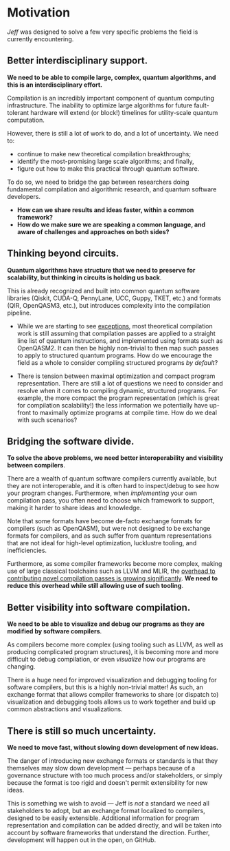 # Motivation

*Jeff* was designed to solve a few very specific problems the field is currently encountering.

## Better interdisciplinary support.

**We need to be able to compile large, complex, quantum algorithms, and this is an interdisciplinary
effort.**

Compilation is an incredibly important component of quantum computing infrastructure. The inability
to optimize large algorithms for future fault-tolerant hardware will extend (or block!) timelines
for utility-scale quantum computation.

However, there is still a lot of work to do, and a lot of uncertainty. We need to:

- continue to make new theoretical compilation breakthroughs; 
- identify the most-promising large scale algorithms; and finally,
- figure out how to make this practical through quantum software.
  
To do so, we need to bridge the gap between researchers doing fundamental compilation and
algorithmic research, and quantum software developers.

- **How can we share results and ideas faster, within a common framework?**
- **How do we make sure we are speaking a common language, and aware of challenges and approaches
    on both sides?**

## Thinking beyond circuits.

**Quantum algorithms have structure that we need to preserve for scalability, but thinking in
circuits is holding us back**.

This is already recognized and built into common quantum software
libraries (Qiskit, CUDA-Q, PennyLane, UCC, Guppy, TKET, etc.) and formats (QIR, OpenQASM3, etc.),
but introduces complexity into the compilation pipeline.

- While we are starting to see [exceptions](https://arxiv.org/abs/2410.23493), most theoretical
  compilation work is still assuming that compilation passes are applied to a straight line list
  of quantum instructions, and implemented using formats such as OpenQASM2. It can then be highly
  non-trivial to then map such passes to apply to structured quantum programs. How do we
  encourage the field as a whole to consider compiling structured programs *by default*?

- There is tension between maximal optimization and compact program representation. There are
  still a lot of questions we need to consider and resolve when it comes to compiling dynamic,
  structured programs. For example, the more compact the program representation (which is great
  for compilation scalability!) the less information we potentially have up-front to maximally
  optimize programs at compile time. How do we deal with such scenarios?

## Bridging the software divide.

**To solve the above problems, we need better interoperability and visibility between compilers**.

There are a wealth of quantum software compilers currently available, but they are not
interoperable, and it is often hard to inspect/debug to see how your program changes. Furthermore,
when *implementing* your own compilation pass, you often need to choose which framework to support,
making it harder to share ideas and knowledge.

Note that some formats have become de-facto exchange formats for compilers (such as OpenQASM), but
were not designed to be exchange formats for compilers, and as such suffer from quantum
representations that are not ideal for high-level optimization, lucklustre tooling, and
inefficiencies.

Furthermore, as some compiler frameworks become more complex, making use of large classical
toolchains such as LLVM and MLIR, the [overhead to contributing novel compilation passes is growing
significantly](https://arxiv.org/abs/2411.18682). **We need to reduce this overhead while still
allowing use of such tooling**.

## Better visibility into software compilation.

**We need to be able to visualize and debug our programs as they are modified by software compilers**.

As compilers become more complex (using tooling such as LLVM, as well as producing
complicated program structures), it is becoming more and more difficult to debug compilation, or
even *visualize* how our programs are changing.

There is a huge need for improved visualization and debugging tooling for software compilers, but
this is a highly non-trivial matter! As such, an exchange format that allows compiler frameworks to
share (or dispatch to) visualization and debugging tools allows us to work together and build up
common abstractions and visualizations.

## There is still so much uncertainty.

**We need to move fast, without slowing down development of new ideas.**

The danger of introducing new exchange formats or standards is that they themselves may slow down
development — perhaps because of a governance structure with too much process and/or stakeholders,
or simply because the format is too rigid and doesn't permit extensibility for new ideas.

This is something we wish to avoid — Jeff is *not* a standard we need all stakeholders to adopt, but an exchange format localized to compilers, designed to
be easily extensible. Additional information for program representation and compilation can be added
directly, and will be taken into account by software frameworks that understand the direction.
Further, development will happen out in the open, on GitHub.
